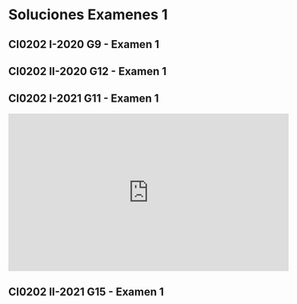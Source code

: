 # Soluciones Examenes 1

<!-- ## CI0202 II-2019 G11 - Examen 1

## CI0202 II-2019 G12 - Examen 1 -->

## CI0202 I-2020 G9 - Examen 1

<script src="https://gist.github.com/sivanahamer/3ed563c4393c35e6f2d4d6add67f465f.js?file=nasa.py"></script>

## CI0202 II-2020 G12 - Examen 1

<script src="https://gist.github.com/sivanahamer/3ed563c4393c35e6f2d4d6add67f465f.js?file=credito.py"></script>

## CI0202 I-2021 G11 - Examen 1

<script src="https://gist.github.com/sivanahamer/3ed563c4393c35e6f2d4d6add67f465f.js?file=rubiesv1.py"></script>

<script src="https://gist.github.com/sivanahamer/3ed563c4393c35e6f2d4d6add67f465f.js?file=rubiesv2.py"></script>

<iframe width="560" height="315" src="https://www.youtube-nocookie.com/embed/pWYgTj1puEc" title="YouTube video player" frameborder="0" allow="accelerometer; autoplay; clipboard-write; encrypted-media; gyroscope; picture-in-picture" allowfullscreen></iframe>

## CI0202 II-2021 G15 - Examen 1

<script src="https://gist.github.com/sivanahamer/3ed563c4393c35e6f2d4d6add67f465f.js?file=dronv1.py"></script>

<script src="https://gist.github.com/sivanahamer/3ed563c4393c35e6f2d4d6add67f465f.js?file=dronv2.py"></script>

<!-- ## CI0202 II-2021 Catedra - Examen 1 -->
